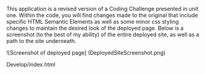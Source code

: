 This application is a revised version of a Coding Challenge presented in unit one. Within the code, you will find changes made to the original that include specific HTML Semantic Elements as well as some minor css styling changes to maintain the desired look of the deployed page. Below is a screenshot (to the best of my ability) of the entire deployed site, as well as a path to the site underneath.

![Screenshot of deployed page] (DeployedSiteScreenshot.png)

<!-- looked up how to add screenshot to README and was unable to get it to show in preview -->

Develop/index.html